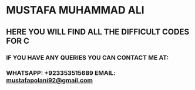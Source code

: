 # MUSTAFA MUHAMMAD ALI
## HERE YOU WILL FIND ALL THE DIFFICULT CODES FOR C
### IF YOU HAVE ANY QUERIES YOU CAN CONTACT ME AT:
### WHATSAPP: +923353515689  EMAIL: mustafapolani92@gmail.com
